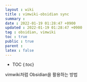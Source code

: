 ```yaml
---
layout : wiki
title : vimwiki-obsidian sync
summary :
date : 2022-01-19 01:28:47 +0900
updated : 2022-01-19 01:28:47 +0900
tag : obsidian, vimwiki
toc : true
public : true
parent : 
latex : false
---
```


* TOC
{:toc}

vimwiki처럼 Obsidian을 활용하는 방법
